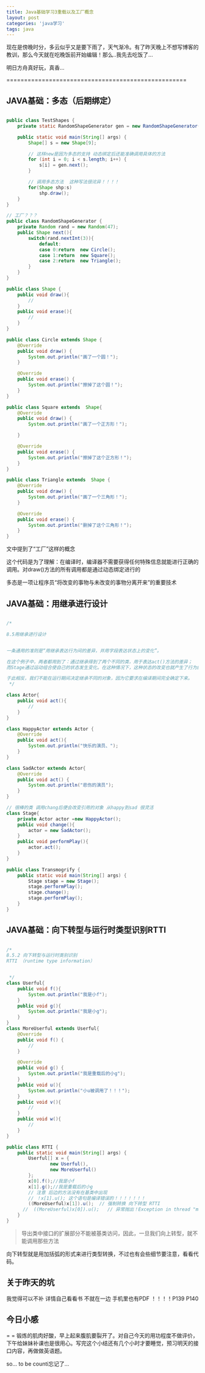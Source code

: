 ```yaml
---
title: Java基础学习3重载以及工厂概念
layout: post
categories: 'java学习'
tags: java
---
```

现在是傍晚时分，多云似乎又是要下雨了，天气渐冷。有了昨天晚上不想写博客的教训，那么今天就在吃晚饭前开始编辑！那么..我先去吃饭了... 

明日方舟真好玩，真香...

===================================================

##  JAVA基础：多态（后期绑定）

```java

public class TestShapes {
    private static RandomShapeGenerator gen = new RandomShapeGenerator();

    public static void main(String[] args) {
        Shape[] s = new Shape[9];

        // 这样new是因为多态的支持 动态绑定后还能准确调用具体的方法
        for (int i = 0; i < s.length; i++) {
            s[i] = gen.next();
        }

        // 调用多态方法  这种写法很诧异！！！！
        for(Shape shp:s)
            shp.draw();
    }
}

// 工厂？？？
public class RandomShapeGenerator {
    private Random rand = new Random(47);
    public Shape next(){
        switch(rand.nextInt(3)){
            default:
            case 0:return  new Circle();
            case 1:return  new Square();
            case 2:return  new Triangle();
        }
    }
}

public class Shape {
    public void draw(){
        //
    }
    public void erase(){
        //
    }
}

public class Circle extends Shape {
    @Override
    public void draw() {
        System.out.println("画了一个圆！");
    }

    @Override
    public void erase() {
        System.out.println("擦掉了这个圆！");
    }
}

public class Square extends  Shape{
    @Override
    public void draw() {
        System.out.println("画了一个正方形！");

    }

    @Override
    public void erase() {
        System.out.println("擦掉了这个正方形！");
    }
}

public class Triangle extends  Shape {
    @Override
    public void draw() {
        System.out.println("画了一个三角形！");
    }

    @Override
    public void erase() {
        System.out.println("删掉了这个三角形！");
    }
}

```

文中提到了“工厂”这样的概念

这个代码是为了理解：在编译时，编译器不需要获得任何特殊信息就能进行正确的调用。对draw()方法的所有调用都是通过动态绑定进行的

多态是一项让程序员“将改变的事物与未改变的事物分离开来”的重要技术

## JAVA基础：用继承进行设计

```java

/*

8.5用继承进行设计


一条通用的准则是“用继承表达行为间的差异，并用字段表达状态上的变化”。

在这个例子中，两者都用到了：通过继承得到了两个不同的类，用于表达act()方法的差异；
而Stage通过运动组合使自己的状态发生变化。在这种情况下，这种状态的改变也就产生了行为的改变。

于此相反，我们不能在运行期间决定继承不同的对象，因为它要求在编译期间完全确定下来。
 */

class Actor{
    public void act(){
        //
    }
}

class HappyActor extends Actor {
    @Override
    public void act(){
        System.out.println("快乐的演员、");
    }
}

class SadActor extends Actor{
    @Override
    public void act() {
        System.out.println("悲伤的演员");
    }
}

// 很棒的类 调用chang后便会改变引用的对象 从happy到sad 很灵活
class Stage{
    private Actor actor =new HappyActor();
    public void change(){
        actor = new SadActor();
    }
    public void performPlay(){
        actor.act();
    }
}

public class Transmogrify {
    public static void main(String[] args) {
        Stage stage = new Stage();
        stage.performPlay();
        stage.change();
        stage.performPlay();
    }
}

```


## JAVA基础：向下转型与运行时类型识别RTTI

```java

/*
8.5.2 向下转型与运行时类别识别
RTTI （runtime type information）


 */
class Userful{
    public void f(){
        System.out.println("我是小f");
    }
    public void g(){
        System.out.println("我是小g");
    }
}
class MoreUserful extends Userful{
    @Override
    public void f() {
        //
    }

    @Override
    public void g() {
        System.out.println("我是重载后的小g");
    }
    public void u(){
        System.out.println("小u被调用了！！！");
    }
    public void v(){
        //
    }
    public void w(){
        //
    }
}

public class RTTI {
    public static void main(String[] args) {
        Userful[] x = {
                new Userful(),
                new MoreUserful()
        };
        x[0].f();//我是小f
        x[1].g();//我是重载后的小g
        // 注意 后边的方法没有在基类中出现
        // ！x[1].u(); 这个语句是编译错误的！！！！！！！
        ((MoreUserful)x[1]).u();  // 强制转换 向下转型 RTTI
      //  ((MoreUserful)x[0]).u();   // 异常抛出！Exception in thread "main" java.lang.ClassCastException
    }
}

```

> 导出类中接口的扩展部分不能被基类访问，因此，一旦我们向上转型，就不能调用那些方法


向下转型就是用加括弧的形式来进行类型转换，不过也有会些细节要注意，看看代码。



## 关于昨天的坑 

我觉得可以不补 详情自己看看书 不就在一边 手机里也有PDF ！！！！P139 P140


## 今日小感

= = 锻炼的肌肉好酸，早上起来腹肌要裂开了。对自己今天的用功程度不做评价，下午给妹妹补课也是很用心。写完这个小结还有几个小时才要睡觉，预习明天的接口内容，再做做英语题。

so... to be counti忘记了...